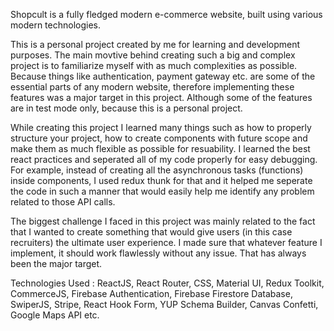 Shopcult is a fully fledged modern e-commerce website, built using various modern technologies.

This is a personal project created by me for learning and development purposes. The main movtive behind creating such a big and complex project is to familiarize myself with as much complexities as possible. Because things like authentication, payment gateway etc. are some of the essential parts of any modern website, therefore implementing these features was a major target in this project. Although some of the features are in test mode only, because this is a personal project.

While creating this project I learned many things such as how to properly structure your project, how to create components with future scope and make them as much flexible as possible for resuability. I learned the best react practices and seperated all of my code properly for easy debugging. For example, instead of creating all the asynchronous tasks (functions) inside components, I used redux thunk for that and it helped me seperate the code in such a manner that would easily help me identify any problem related to those API calls.

The biggest challenge I faced in this project was mainly related to the fact that I wanted to create something that would give users (in this case recruiters) the ultimate user experience. I made sure that whatever feature I implement, it should work flawlessly without any issue. That has always been the major target.

Technologies Used : ReactJS, React Router, CSS, Material UI, Redux Toolkit, CommerceJS, Firebase Authentication, Firebase Firestore Database, SwiperJS, Stripe, React Hook Form, YUP Schema Builder, Canvas Confetti, Google Maps API etc.
